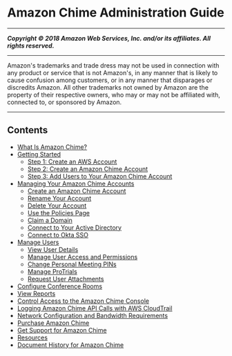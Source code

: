 # Amazon Chime Administration Guide

-----
*****Copyright &copy; 2018 Amazon Web Services, Inc. and/or its affiliates. All rights reserved.*****

-----
Amazon's trademarks and trade dress may not be used in 
     connection with any product or service that is not Amazon's, 
     in any manner that is likely to cause confusion among customers, 
     or in any manner that disparages or discredits Amazon. All other 
     trademarks not owned by Amazon are the property of their respective
     owners, who may or may not be affiliated with, connected to, or 
     sponsored by Amazon.

-----
## Contents
+ [What Is Amazon Chime?](what-is-chime.md)
+ [Getting Started](getting-started.md)
   + [Step 1: Create an AWS Account](aws-account.md)
   + [Step 2: Create an Amazon Chime Account](create-account.md)
   + [Step 3: Add Users to Your Amazon Chime Account](add-users.md)
+ [Managing Your Amazon Chime Accounts](manage-chime-account.md)
   + [Create an Amazon Chime Account](invite-users-enterprise.md)
   + [Rename Your Account](rename-account.md)
   + [Delete Your Account](enterprise-account.md)
   + [Use the Policies Page](policies.md)
   + [Claim a Domain](claim-domain.md)
   + [Connect to Your Active Directory](active_directory.md)
   + [Connect to Okta SSO](okta_sso.md)
+ [Manage Users](manage-users.md)
   + [View User Details](user-details.md)
   + [Manage User Access and Permissions](manage-access.md)
   + [Change Personal Meeting PINs](change-PINs.md)
   + [Manage ProTrials](manage-protrials.md)
   + [Request User Attachments](request-attachments.md)
+ [Configure Conference Rooms](configure-rooms.md)
+ [View Reports](view-reports.md)
+ [Control Access to the Amazon Chime Console](control-access.md)
+ [Logging Amazon Chime API Calls with AWS CloudTrail](cloudtrail.md)
+ [Network Configuration and Bandwidth Requirements](network-config.md)
+ [Purchase Amazon Chime](purchase-chime.md)
+ [Get Support for Amazon Chime](chime-getting-admin-support.md)
+ [Resources](resources.md)
+ [Document History for Amazon Chime](doc-history.md)